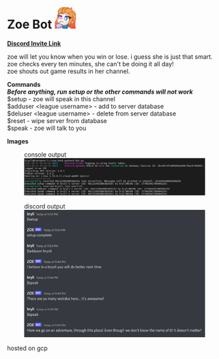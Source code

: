 # Zoe Bot  <img src=docs/images/zoe.png width="50" height="50">

**[Discord Invite Link](https://discord.com/api/oauth2/authorize?client_id=1014214102459093105&permissions=2048&scope=bot)**  

zoe will let you know when you win or lose. i guess she is just that smart. zoe checks every ten minutes, she can't be doing it all day!  
zoe shouts out game results in her channel.

**Commands**  
***Before anything, run setup or the other commands will not work***   
$setup - zoe will speak in this channel  
$adduser \<league username> - add to server database  
$deluser \<league username> - delete from server database  
$reset - wipe server from database  
$speak - zoe will talk to you  

**Images**
<figure>
    <figcaption>console output</figcaption>
    <img src=docs/images/console.png>
</figure>
<figure>
    <figcaption>discord output</figcaption>
    <img src=docs/images/discord.png>
</figure>

hosted on gcp
